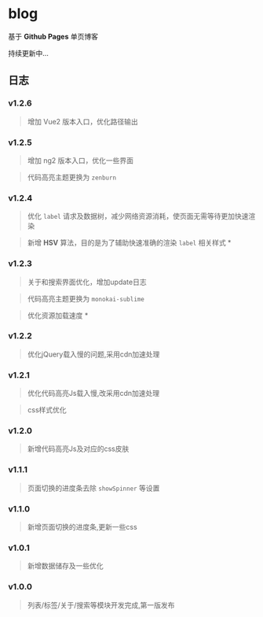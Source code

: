 # blog

基于 **Github Pages** 单页博客

持续更新中...

## 日志

### v1.2.6

> 增加 Vue2 版本入口，优化路径输出

### v1.2.5

> 增加 ng2 版本入口，优化一些界面

> 代码高亮主题更换为 `zenburn`

### v1.2.4

> 优化 `label` 请求及数据树，减少网络资源消耗，使页面无需等待更加快速渲染

> 新增 **HSV** 算法，目的是为了辅助快速准确的渲染 `label` 相关样式 *

### v1.2.3

> 关于和搜索界面优化，增加update日志

> 代码高亮主题更换为 `monokai-sublime`

> 优化资源加载速度 *

### v1.2.2

> 优化jQuery载入慢的问题,采用cdn加速处理

### v1.2.1

> 优化代码高亮Js载入慢,改采用cdn加速处理

> css样式优化

### v1.2.0

> 新增代码高亮Js及对应的css皮肤

### v1.1.1

> 页面切换的进度条去除 `showSpinner` 等设置

### v1.1.0

> 新增页面切换的进度条,更新一些css

### v1.0.1

> 新增数据储存及一些优化

### v1.0.0

> 列表/标签/关于/搜索等模块开发完成,第一版发布
